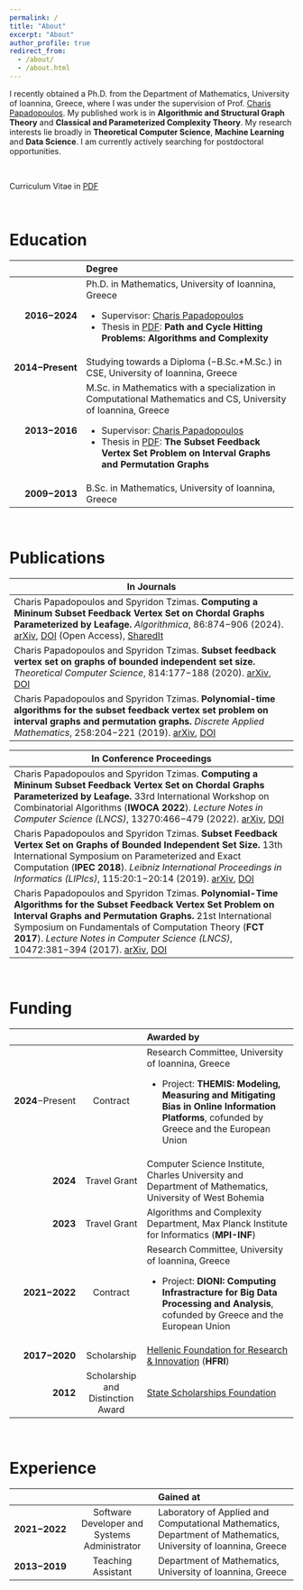 ```yaml
---
permalink: /
title: "About"
excerpt: "About"
author_profile: true
redirect_from: 
  - /about/
  - /about.html
---
```


<style>span:hover{background-color:lightblue;}</style>
I recently obtained a Ph.D. from the Department of Mathematics, University of Ioannina, Greece, where I was under the supervision of Prof. <span>[Charis Papadopoulos](https://www.cse.uoi.gr/~charis/)</span>.
My published work is in **Algorithmic and Structural Graph Theory** and **Classical and Parameterized Complexity Theory**.
My research interests lie broadly in **Theoretical Computer Science**, **Machine Learning** and **Data Science**.
I am currently actively searching for postdoctoral opportunities.

<p style="color:White;">~</p>

Curriculum Vitae in <span>[PDF](https://stzimas.github.io/files/STzimas_CV.pdf)</span>

<p style="color:White;">~</p>

Education
=
| |Degree|
|---:|:---|
|**2016&#x2212;2024**|Ph.D. in Mathematics, University of Ioannina, Greece<br><ul><li>Supervisor: <span>[Charis Papadopoulos](https://www.cse.uoi.gr/~charis/)</span></li><li>Thesis in <span>[PDF](https://stzimas.github.io/files/STzimas_PhD_Thesis.pdf)</span>: **Path and Cycle Hitting Problems: Algorithms and Complexity**</li></ul>|
|**2014&#x2212;Present**|Studying towards a Diploma (&#x2212;B.Sc.+M.Sc.) in CSE, University of Ioannina, Greece|
|**2013&#x2212;2016**|M.Sc. in Mathematics with a specialization in Computational Mathematics and CS, University of Ioannina, Greece<br><ul><li>Supervisor: <span>[Charis Papadopoulos](https://www.cse.uoi.gr/~charis/)</span></li><li>Thesis in <span>[PDF](https://stzimas.github.io/files/STzimas_MSc_Thesis.pdf)</span>: **The Subset Feedback Vertex Set Problem on Interval Graphs and Permutation Graphs**</li></ul>|
|**2009&#x2212;2013**|B.Sc. in Mathematics, University of Ioannina, Greece|

<p style="color:White;">~</p>

Publications
=
|In Journals|
|---|
|Charis Papadopoulos and Spyridon Tzimas. **Computing a Mininum Subset Feedback Vertex Set on Chordal Graphs Parameterized by Leafage.** _Algorithmica_, 86:874&#x2212;906 (2024). <span>[arXiv](https://arxiv.org/abs/2103.03035)</span>, <span>[DOI](https://doi.org/10.1007/s00453-023-01149-5)</span> (Open Access), <span>[SharedIt](https://rdcu.be/dgNqx)</span>|
|Charis Papadopoulos and Spyridon Tzimas. **Subset feedback vertex set on graphs of bounded independent set size.** _Theoretical Computer Science_, 814:177&#x2212;188 (2020). <span>[arXiv](https://arxiv.org/abs/1805.07141)</span>, <span>[DOI](https://doi.org/10.1016/j.tcs.2020.01.029)</span>|
|Charis Papadopoulos and Spyridon Tzimas. **Polynomial-time algorithms for the subset feedback vertex set problem on interval graphs and permutation graphs.** _Discrete Applied Mathematics_, 258:204&#x2212;221 (2019). <span>[arXiv](https://arxiv.org/abs/1701.04634)</span>, <span>[DOI](https://doi.org/10.1016/j.dam.2018.11.017)</span>|

|In Conference Proceedings|
|---|
|Charis Papadopoulos and Spyridon Tzimas. **Computing a Mininum Subset Feedback Vertex Set on Chordal Graphs Parameterized by Leafage.** 33rd International Workshop on Combinatorial Algorithms (**IWOCA 2022**). _Lecture Notes in Computer Science (LNCS)_, 13270:466&#x2212;479 (2022). <span>[arXiv](https://arxiv.org/abs/2103.03035)</span>, <span>[DOI](https://doi.org/10.1007/978-3-031-06678-8_34)</span>|
|Charis Papadopoulos and Spyridon Tzimas. **Subset Feedback Vertex Set on Graphs of Bounded Independent Set Size.** 13th International Symposium on Parameterized and Exact  Computation (**IPEC 2018**). _Leibniz International Proceedings in Informatics (LIPIcs)_, 115:20:1&#x2212;20:14 (2019). <span>[arXiv](https://arxiv.org/abs/1805.07141)</span>, <span>[DOI](https://doi.org/10.4230/LIPIcs.IPEC.2018.20)</span>|
|Charis Papadopoulos and Spyridon Tzimas. **Polynomial-Time Algorithms for the Subset Feedback Vertex Set Problem on Interval Graphs and Permutation Graphs.** 21st International Symposium on Fundamentals of Computation Theory (**FCT 2017**). _Lecture Notes in Computer Science (LNCS)_, 10472:381&#x2212;394 (2017). <span>[arXiv](https://arxiv.org/abs/1701.04634)</span>, <span>[DOI](https://doi.org/10.1007/978-3-662-55751-8_30)</span>|

<p style="color:White;">~</p>

Funding
=
| | |Awarded by|
|---:|:---:|:---|
|**2024**&#x2212;Present|Contract|Research Committee, University of Ioannina, Greece<br><ul><li>Project: **THEMIS: Modeling, Measuring and Mitigating Bias in Online Information Platforms**, cofunded by Greece and the European Union</li></ul>|
|**2024**|Travel Grant|Computer Science Institute, Charles University and<br>Department of Mathematics, University of West Bohemia|
|**2023**|Travel Grant|Algorithms and Complexity Department, Max Planck Institute for Informatics (**MPI-INF**)|
|**2021&#x2212;2022**|Contract|Research Committee, University of Ioannina, Greece<br><ul><li>Project: **DIONI: Computing Infrastracture for Big Data Processing and Analysis**, cofunded by Greece and the European Union</li></ul>|
|**2017&#x2212;2020**|Scholarship|<span>[Hellenic Foundation for Research & Innovation](https://www.elidek.gr/en/)</span> (**HFRI**)|
|**2012**|Scholarship and<br>Distinction Award|<span>[State Scholarships Foundation](https://www.iky.gr/en/)</span>|

<p style="color:White;">~</p>

Experience
=
| | |Gained at|
|---:|:---:|:---|
|**2021&#x2212;2022**|Software Developer and<br>Systems Administrator|Laboratory of Applied and Computational Mathematics,<br>Department of Mathematics, University of Ioannina, Greece|
|**2013&#x2212;2019**|Teaching Assistant|Department of Mathematics, University of Ioannina, Greece|
